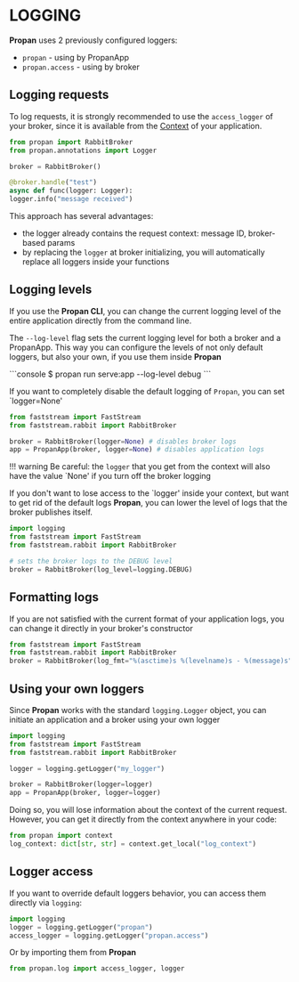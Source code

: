 # LOGGING

**Propan** uses 2 previously configured loggers:

* `propan` - using by PropanApp
* `propan.access` - using by broker

## Logging requests

To log requests, it is strongly recommended to use the `access_logger` of your broker, since it is available from the [Context](../../5_dependency/2_context) of your application.

```python
from propan import RabbitBroker
from propan.annotations import Logger

broker = RabbitBroker()

@broker.handle("test")
async def func(logger: Logger):
logger.info("message received")
```

This approach has several advantages:

* the logger already contains the request context: message ID, broker-based params
* by replacing the `logger` at broker initializing, you will automatically replace all loggers inside your functions

## Logging levels

If you use the **Propan CLI**, you can change the current logging level of the entire application directly from the command line.

The `--log-level` flag sets the current logging level for both a broker and a PropanApp. This way you can configure the levels of not only default loggers, but also your own, if you use them inside **Propan**

<div class="termy">
```console
$ propan run serve:app --log-level debug
```
</div>

If you want to completely disable the default logging of `Propan`, you can set `logger=None'

```python
from faststream import FastStream
from faststream.rabbit import RabbitBroker

broker = RabbitBroker(logger=None) # disables broker logs
app = PropanApp(broker, logger=None) # disables application logs
```

!!! warning
    Be careful: the `logger` that you get from the context will also have the value `None' if you turn off the broker logging

If you don't want to lose access to the `logger' inside your context, but want to get rid of the default logs **Propan**, you can lower the level of logs that the broker publishes itself.

```python
import logging
from faststream import FastStream
from faststream.rabbit import RabbitBroker

# sets the broker logs to the DEBUG level
broker = RabbitBroker(log_level=logging.DEBUG)
```

## Formatting logs

If you are not satisfied with the current format of your application logs, you can change it directly in your broker's constructor

```python
from faststream import FastStream
from faststream.rabbit import RabbitBroker
broker = RabbitBroker(log_fmt="%(asctime)s %(levelname)s - %(message)s")
```

## Using your own loggers

Since **Propan** works with the standard `logging.Logger` object, you can initiate an application and a broker
using your own logger

```python
import logging
from faststream import FastStream
from faststream.rabbit import RabbitBroker

logger = logging.getLogger("my_logger")

broker = RabbitBroker(logger=logger)
app = PropanApp(broker, logger=logger)
```

Doing so, you will lose information about the context of the current request. However, you can get it directly from the context anywhere in your code:

```python
from propan import context
log_context: dict[str, str] = context.get_local("log_context")
```

## Logger access

If you want to override default loggers behavior, you can access them directly via `logging`:

```python
import logging
logger = logging.getLogger("propan")
access_logger = logging.getLogger("propan.access")
```

Or by importing them from **Propan**

```python
from propan.log import access_logger, logger
```
